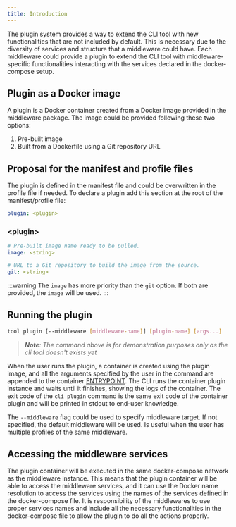 ```yaml
---
title: Introduction
---
```




The plugin system provides a way to extend the CLI tool with new functionalities that are not included by default. This is necessary due to the diversity of services and structure that a middleware could have. Each middleware could provide a plugin to extend the CLI tool with middleware-specific functionalities interacting with the services declared in the docker-compose setup.

## Plugin as a Docker image

A plugin is a Docker container created from a Docker image provided in the middleware package. The image could be provided following these two options:

1. Pre-built image
2. Built from a Dockerfile using a Git repository URL

## Proposal for the manifest and profile files

The plugin is defined in the manifest file and could be overwritten in the profile file if needed. To declare a plugin add this section at the root of the manifest/profile file:

```yaml
plugin: <plugin>
```

### <plugin\>

```yaml
# Pre-built image name ready to be pulled.
image: <string>

# URL to a Git repository to build the image from the source.
git: <string>
```

:::warning
The `image` has more priority than the `git` option. If both are provided, the `image` will be used.
:::

## Running the plugin

```bash
tool plugin [--middleware [middleware-name]] [plugin-name] [args...]
```
>_**Note**: The command above is for demonstration purposes only as the cli tool doesn't exists yet_

When the user runs the plugin, a container is created using the plugin image, and all the arguments specified by the user in the command are appended to the container [ENTRYPOINT](https://docs.docker.com/engine/reference/builder/#entrypoint). The CLI runs the container plugin instance and waits until it finishes, showing the logs of the container. The exit code of the `cli plugin` command is the same exit code of the container plugin and will be printed in stdout to end-user knowledge.

The `--middleware` flag could be used to specify middleware target. If not specified, the default middleware will be used. Is useful when the user has multiple profiles of the same middleware.

## Accessing the middleware services

The plugin container will be executed in the same docker-compose network as the middleware instance. This means that the plugin container will be able to access the middleware services, and it can use the Docker name resolution to access the services using the names of the services defined in the docker-compose file. It is responsibility of the middlewares to use proper services names and include all the necessary functionalities in the docker-compose file to allow the plugin to do all the actions properly.
